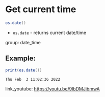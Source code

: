 # Get current time

```lua
os.date()
```

- `os.date` - returns current date/time

group: date_time

## Example: 
```lua
print(os.date())
```
```
Thu Feb  3 11:02:36 2022

```

link_youtube: https://youtu.be/9lbDMJibmwA
